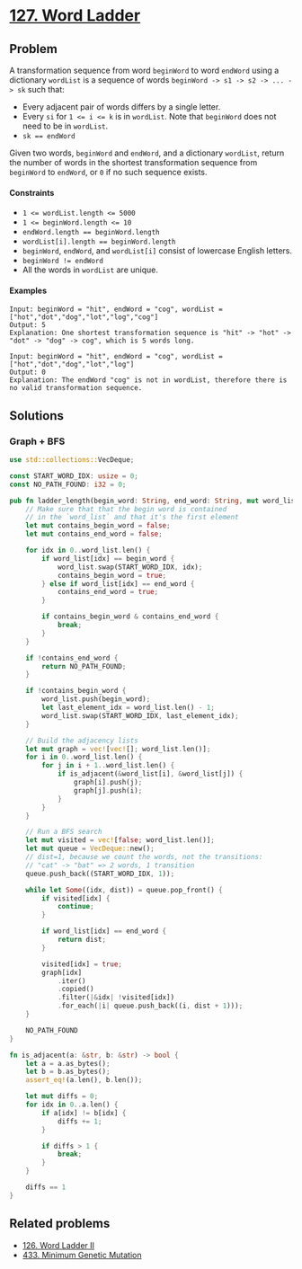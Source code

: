 # [127. Word Ladder](https://leetcode.com/problems/word-ladder/)

## Problem

A transformation sequence from word `beginWord` to word `endWord` using a
dictionary `wordList` is a sequence of
words `beginWord -> s1 -> s2 -> ... -> sk` such that:

* Every adjacent pair of words differs by a single letter.
* Every `si` for `1 <= i <= k` is in `wordList`. Note that `beginWord` does not
  need to be in `wordList`.
* `sk == endWord`

Given two words, `beginWord` and `endWord`, and a dictionary `wordList`, return
the number of words in the shortest transformation sequence from `beginWord`
to `endWord`, or `0` if no such sequence exists.

#### Constraints

* `1 <= wordList.length <= 5000`
* `1 <= beginWord.length <= 10`
* `endWord.length == beginWord.length`
* `wordList[i].length == beginWord.length`
* `beginWord`, `endWord`, and `wordList[i]` consist of lowercase English
  letters.
* `beginWord != endWord`
* All the words in `wordList` are unique.

#### Examples

```text
Input: beginWord = "hit", endWord = "cog", wordList = ["hot","dot","dog","lot","log","cog"]
Output: 5
Explanation: One shortest transformation sequence is "hit" -> "hot" -> "dot" -> "dog" -> cog", which is 5 words long.
```

```text
Input: beginWord = "hit", endWord = "cog", wordList = ["hot","dot","dog","lot","log"]
Output: 0
Explanation: The endWord "cog" is not in wordList, therefore there is no valid transformation sequence.
```

## Solutions

### Graph + BFS

```rust
use std::collections::VecDeque;

const START_WORD_IDX: usize = 0;
const NO_PATH_FOUND: i32 = 0;

pub fn ladder_length(begin_word: String, end_word: String, mut word_list: Vec<String>) -> i32 {
    // Make sure that that the begin word is contained
    // in the `word_list` and that it's the first element
    let mut contains_begin_word = false;
    let mut contains_end_word = false;

    for idx in 0..word_list.len() {
        if word_list[idx] == begin_word {
            word_list.swap(START_WORD_IDX, idx);
            contains_begin_word = true;
        } else if word_list[idx] == end_word {
            contains_end_word = true;
        }

        if contains_begin_word & contains_end_word {
            break;
        }
    }

    if !contains_end_word {
        return NO_PATH_FOUND;
    }

    if !contains_begin_word {
        word_list.push(begin_word);
        let last_element_idx = word_list.len() - 1;
        word_list.swap(START_WORD_IDX, last_element_idx);
    }

    // Build the adjacency lists
    let mut graph = vec![vec![]; word_list.len()];
    for i in 0..word_list.len() {
        for j in i + 1..word_list.len() {
            if is_adjacent(&word_list[i], &word_list[j]) {
                graph[i].push(j);
                graph[j].push(i);
            }
        }
    }

    // Run a BFS search
    let mut visited = vec![false; word_list.len()];
    let mut queue = VecDeque::new();
    // dist=1, because we count the words, not the transitions:
    // "cat" -> "bat" => 2 words, 1 transition
    queue.push_back((START_WORD_IDX, 1));

    while let Some((idx, dist)) = queue.pop_front() {
        if visited[idx] {
            continue;
        }

        if word_list[idx] == end_word {
            return dist;
        }

        visited[idx] = true;
        graph[idx]
            .iter()
            .copied()
            .filter(|&idx| !visited[idx])
            .for_each(|i| queue.push_back((i, dist + 1)));
    }

    NO_PATH_FOUND
}

fn is_adjacent(a: &str, b: &str) -> bool {
    let a = a.as_bytes();
    let b = b.as_bytes();
    assert_eq!(a.len(), b.len());

    let mut diffs = 0;
    for idx in 0..a.len() {
        if a[idx] != b[idx] {
            diffs += 1;
        }

        if diffs > 1 {
            break;
        }
    }

    diffs == 1
}
```

## Related problems

* [126. Word Ladder II](/100%20-%20199/126%20-%20Word%20Ladder%20II.md)
* [433. Minimum Genetic Mutation](/400%20-%20499/433%20-%20Minimum%20Genetic%20Mutation.md)